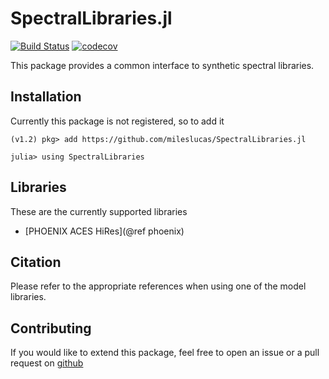 # SpectralLibraries.jl

[![Build Status](https://travis-ci.com/mileslucas/SpectralLibraries.jl.svg?branch=master)](https://travis-ci.com/mileslucas/SpectralLibraries.jl)
[![codecov](https://codecov.io/gh/mileslucas/SpectralLibraries.jl/branch/master/graph/badge.svg)](https://codecov.io/gh/mileslucas/SpectralLibraries.jl)

This package provides a common interface to synthetic spectral libraries. 

## Installation

Currently this package is not registered, so to add it

```julia-repl
(v1.2) pkg> add https://github.com/mileslucas/SpectralLibraries.jl

julia> using SpectralLibraries

```
## Libraries

These are the currently supported libraries

- [PHOENIX ACES HiRes](@ref phoenix)

## Citation

Please refer to the appropriate references when using one of the model libraries.

## Contributing

If you would like to extend this package, feel free to open an issue or a pull request on [github](https://github.com/mileslucas/SpectralLibraries.jl)

